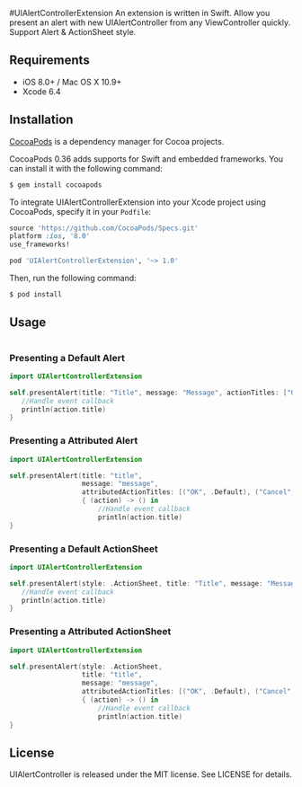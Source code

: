 #UIAlertControllerExtension
An extension is written in Swift. Allow you present an alert with new UIAlertController from any ViewController quickly.
Support Alert & ActionSheet style.

## Requirements
- iOS 8.0+ / Mac OS X 10.9+
- Xcode 6.4

## Installation
[CocoaPods](http://cocoapods.org) is a dependency manager for Cocoa projects.

CocoaPods 0.36 adds supports for Swift and embedded frameworks. You can install it with the following command:

```bash
$ gem install cocoapods
```
To integrate UIAlertControllerExtension into your Xcode project using CocoaPods, specify it in your `Podfile`:

```ruby
source 'https://github.com/CocoaPods/Specs.git'
platform :ios, '8.0'
use_frameworks!

pod 'UIAlertControllerExtension', '~> 1.0'
```

Then, run the following command:

```bash
$ pod install
```

## Usage
```swift
```
### Presenting a Default Alert
```swift
import UIAlertControllerExtension

self.presentAlert(title: "Title", message: "Message", actionTitles: ["OK", "Cancel", "Destroy"]) { (action) -> () in
   //Handle event callback
   println(action.title)
}
```
### Presenting a Attributed Alert
```swift
import UIAlertControllerExtension

self.presentAlert(title: "title",
                  message: "message", 
                  attributedActionTitles: [("OK", .Default), ("Cancel", .Cancel), ("Destroy", .Destructive)])  
                  { (action) -> () in
                      //Handle event callback
                      println(action.title)
}
```

### Presenting a Default ActionSheet
```swift
import UIAlertControllerExtension

self.presentAlert(style: .ActionSheet, title: "Title", message: "Message", actionTitles: ["OK", "Cancel", "Destroy"]) { (action) -> () in
   //Handle event callback
   println(action.title)
}
```
### Presenting a Attributed ActionSheet
```swift
import UIAlertControllerExtension

self.presentAlert(style: .ActionSheet,
                  title: "title",
                  message: "message", 
                  attributedActionTitles: [("OK", .Default), ("Cancel", .Cancel), ("Destroy", .Destructive)])  
                  { (action) -> () in
                      //Handle event callback
                      println(action.title)
}
```

## License

UIAlertController is released under the MIT license. See LICENSE for details.

